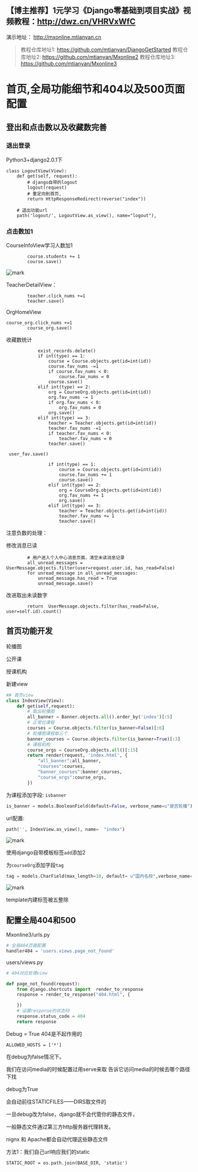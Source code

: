 ## 【博主推荐】1元学习《Django零基础到项目实战》视频教程：http://dwz.cn/VHRVxWfC

演示地址： http://mxonline.mtianyan.cn

>教程仓库地址1: https://github.com/mtianyan/DjangoGetStarted
教程仓库地址2: https://github.com/mtianyan/Mxonline2
教程仓库地址3: https://github.com/mtianyan/Mxonline3

# 首页,全局功能细节和404以及500页面配置

## 登出和点击数以及收藏数完善

### 退出登录

Python3+django2.0.1下

```
class LogoutView(View):
    def get(self, request):
        # django自带的logout
        logout(request)
        # 重定向到首页,
        return HttpResponseRedirect(reverse("index"))
```


```
    # 退出功能url
    path('logout/', LogoutView.as_view(), name="logout"),
```

### 点击数加1

CourseInfoView学习人数加1

```
        course.students += 1
        course.save()
```

![mark](http://upload-images.jianshu.io/upload_images/1779926-069b6b1aeedc7c3d.png?imageMogr2/auto-orient/strip%7CimageView2/2/w/1240)

TeacherDetailView：

```
        teacher.click_nums +=1
        teacher.save()
```

OrgHomeView

```
course_org.click_nums +=1
        course_org.save()
```

收藏数统计

```
            exist_records.delete()
            if int(type) == 1:
                course = Course.objects.get(id=int(id))
                course.fav_nums -=1
                if course.fav_nums < 0:
                    course.fav_nums = 0
                course.save()
            elif int(type) == 2:
                org = CourseOrg.objects.get(id=int(id))
                org.fav_nums -= 1
                if org.fav_nums < 0:
                    org.fav_nums = 0
                org.save()
            elif int(type) == 3:
                teacher = Teacher.objects.get(id=int(id))
                teacher.fav_nums -=1
                if teacher.fav_nums < 0:
                    teacher.fav_nums = 0
                teacher.save()
```

```
 user_fav.save()

                if int(type) == 1:
                    course = Course.objects.get(id=int(id))
                    course.fav_nums += 1
                    course.save()
                elif int(type) == 2:
                    org = CourseOrg.objects.get(id=int(id))
                    org.fav_nums += 1
                    org.save()
                elif int(type) == 3:
                    teacher = Teacher.objects.get(id=int(id))
                    teacher.fav_nums += 1
                    teacher.save()
```

注意负数的处理：

修改消息已读

```
        # 用户进入个人中心消息页面，清空未读消息记录
        all_unread_messages = UserMessage.objects.filter(user=request.user.id, has_read=False)
        for unread_message in all_unread_messages:
            unread_message.has_read = True
            unread_message.save()
```

改进取出未读数字

```
        return  UserMessage.objects.filter(has_read=False, user=self.id).count()
```

## 首页功能开发

轮播图

公开课

授课机构

新建view

```python
## 首页view
class IndexView(View):
    def get(self,request):
        # 取出轮播图
        all_banner = Banner.objects.all().order_by('index')[:5]
        # 正常位课程
        courses = Course.objects.filter(is_banner=False)[:6]
        # 轮播图课程取三个
        banner_courses = Course.objects.filter(is_banner=True)[:3]
        # 课程机构
        course_orgs = CourseOrg.objects.all()[:15]
        return render(request, 'index.html', {
            "all_banner":all_banner,
            "courses":courses,
            "banner_courses":banner_courses,
            "course_orgs":course_orgs,
        })
```

为课程添加字段: `isbanner`

```python
is_banner = models.BooleanField(default=False, verbose_name=u"是否轮播")
``` 

url配置:

```python
path('', IndexView.as_view(), name=  "index")
```

![mark](http://upload-images.jianshu.io/upload_images/1779926-2bae04c6dee76654.png?imageMogr2/auto-orient/strip%7CimageView2/2/w/1240)

使用django自带模板标签`add`添加2

为`courseOrg`添加字段`tag`

```python
tag = models.CharField(max_length=10, default= u"国内名校",verbose_name=u"机构标签")
```

![mark](http://upload-images.jianshu.io/upload_images/1779926-e5a6eb5e18505a71.png?imageMogr2/auto-orient/strip%7CimageView2/2/w/1240)

template内建标签被五整除

## 配置全局404和500


Mxonline3/urls.py

```python
# 全局404页面配置
handler404 = 'users.views.page_not_found'
```

users/views.py

```python
# 404对应处理view

def page_not_found(request):
    from django.shortcuts import  render_to_response
    response = render_to_response("404.html", {

    })
    # 设置response的状态码
    response.status_code = 404
    return response
```

Debug = True 404是不起作用的

```
ALLOWED_HOSTS = ['*']
```

在debug为false情况下。

我们在访问media的时候配置过用serve来取
告诉它访问media的时候去哪个路径下找

debug为True

会自动前往STATICFILES——DIRS取文件的

一旦debug改为false，django就不会代管你的静态文件，

一般静态文件通过第三方http服务器代理转发。

nignx 和 Apache都会自动代理这些静态文件

方法1：我们自己url响应我们的static

```
STATIC_ROOT = os.path.join(BASE_DIR, 'static')
```
